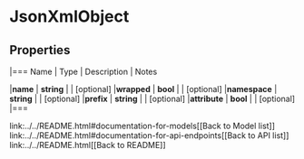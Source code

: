 # JsonXmlObject

## Properties
|===
Name | Type | Description | Notes

|**name** | **string** |  | [optional] 
|**wrapped** | **bool** |  | [optional] 
|**namespace** | **string** |  | [optional] 
|**prefix** | **string** |  | [optional] 
|**attribute** | **bool** |  | [optional] 
|===

link:../../README.html#documentation-for-models[[Back to Model list]] link:../../README.html#documentation-for-api-endpoints[[Back to API list]] link:../../README.html[[Back to README]]


